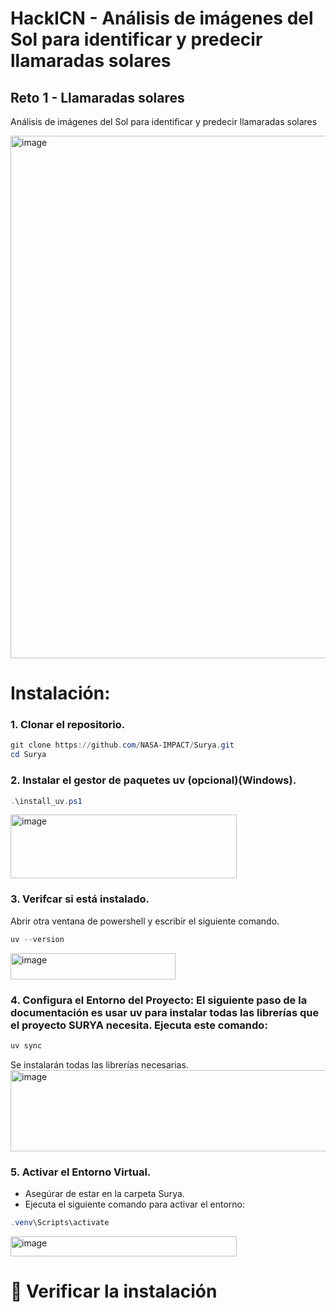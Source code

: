 # HackICN - Análisis de imágenes del Sol para identificar y predecir llamaradas solares

## Reto 1 - Llamaradas solares
Análisis de imágenes del Sol para identificar y predecir llamaradas solares

<img width="669" height="836" alt="image" src="https://github.com/user-attachments/assets/3a4aa3a6-2f86-4253-b44a-e68f6fe959bf" />



# Instalación: 

### **1. Clonar el repositorio.**
```Powershell
git clone https://github.com/NASA-IMPACT/Surya.git
cd Surya
```

### **2. Instalar el gestor de paquetes uv (opcional)(Windows).**
```Powershell
.\install_uv.ps1
```

<img width="362" height="102" alt="image" src="https://github.com/user-attachments/assets/4a177115-4aa0-4cce-b1eb-1c9def076a56" />

### **3. Verifcar si está instalado.**  
Abrir otra ventana de powershell y escribir el siguiente comando.
```Powershell
uv --version
```
<img width="264" height="42" alt="image" src="https://github.com/user-attachments/assets/98597ae6-3f38-4883-af5b-ef184dc84195" />

### **4. Configura el Entorno del Proyecto: El siguiente paso de la documentación es usar uv para instalar todas las librerías que el proyecto SURYA necesita. Ejecuta este comando:**

```Powershell
uv sync
```
Se instalarán  todas las librerías necesarias.  
<img width="516" height="130" alt="image" src="https://github.com/user-attachments/assets/a7558e56-48a3-4912-9a4c-73a316652b56" />

### **5. Activar el Entorno Virtual.**  
- Asegúrar de estar en la carpeta Surya.
- Ejecuta el siguiente comando para activar el entorno:  
```Powershell
.venv\Scripts\activate
```
<img width="362" height="32" alt="image" src="https://github.com/user-attachments/assets/4c24b956-1c34-4c5b-8992-5ea56ed5cd18" />  

# 🧪 Verificar la instalación


